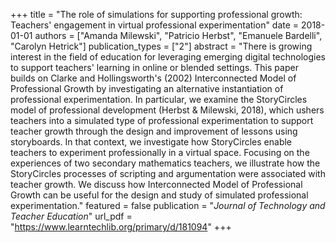 +++
title = "The role of simulations for supporting professional growth: Teachers' engagement in virtual professional experimentation"
date = 2018-01-01
authors = ["Amanda Milewski", "Patricio Herbst", "Emanuele Bardelli", "Carolyn Hetrick"]
publication_types = ["2"]
abstract = "There is growing interest in the field of education for leveraging emerging digital technologies to support teachers' learning in online or blended settings. This paper builds on Clarke and Hollingsworth's (2002) Interconnected Model of Professional Growth by investigating an alternative instantiation of professional experimentation. In particular, we examine the StoryCircles model of professional development (Herbst & Milewski, 2018), which ushers teachers into a simulated type of professional experimentation to support teacher growth through the design and improvement of lessons using storyboards. In that context, we investigate how StoryCircles enable teachers to experiment professionally in a virtual space. Focusing on the experiences of two secondary mathematics teachers, we illustrate how the StoryCircles processes of scripting and argumentation were associated with teacher growth. We discuss how Interconnected Model of Professional Growth can be useful for the design and study of simulated professional experimentation."
featured = false
publication = "*Journal of Technology and Teacher Education*"
url_pdf = "https://www.learntechlib.org/primary/d/181094"
+++

